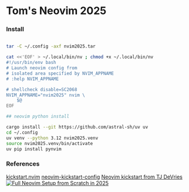 # Tom's Neovim 2025

### Install

```bash

tar -C ~/.config -axf nvim2025.tar

cat <<'EOF' > ~/.local/bin/nv ; chmod +x ~/.local/bin/nv
#!/usr/bin/env bash
# Launch neovim config from
# isolated area specified by NVIM_APPNAME
# :help NVIM_APPNAME

# shellcheck disable=SC2068
NVIM_APPNAME="nvim2025" nvim \
    $@
EOF

## neovim python install

cargo install --git https://github.com/astral-sh/uv uv
cd ~/.config
uv venv --python 3.12 nvim2025.venv
source nvim2025.venv/bin/activate
uv pip install pynvim

```

### References

[kickstart.nvim](https://github.com/nvim-lua/kickstart.nvim)
[neovim-kickstart-config](https://github.com/hendrikmi/neovim-kickstart-config)
[Neovim kickstart from TJ DeVries](https://www.youtube.com/watch?v=m8C0Cq9Uv9o&t=103s)
[![Full Neovim Setup from Scratch in 2025](https://img.youtube.com/vi/KYDG3AHgYEs/0.jpg)](https://youtu.be/KYDG3AHgYEs?si=I71UjuoQg2fHLGyu)
